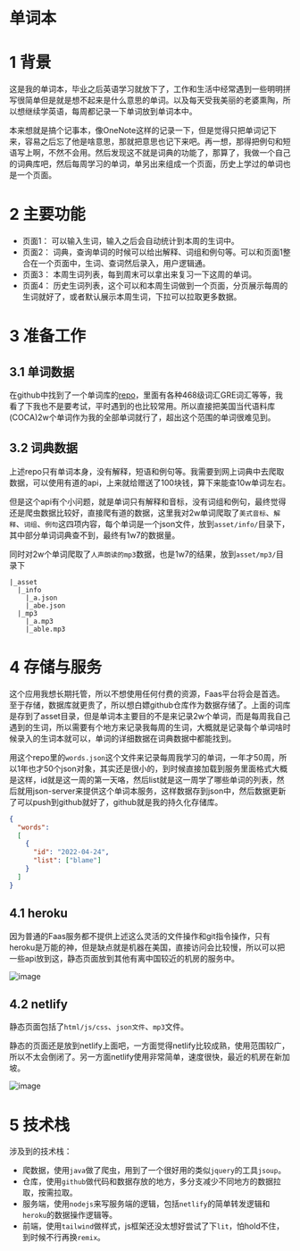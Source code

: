 # 单词本
# 1 背景
这是我的单词本，毕业之后英语学习就放下了，工作和生活中经常遇到一些明明拼写很简单但是就是想不起来是什么意思的单词。以及每天受我美丽的老婆熏陶，所以想继续学英语，每周都记录一下单词放到单词本中。

本来想就是搞个记事本，像OneNote这样的记录一下，但是觉得只把单词记下来，容易之后忘了他是啥意思，那就把意思也记下来吧。再一想，那得把例句和短语写上啊，不然不会用。然后发现这不就是词典的功能了，那算了，我做一个自己的词典库吧，然后每周学习的单词，单另出来组成一个页面，历史上学过的单词也是一个页面。
# 2 主要功能
- 页面1： 可以输入生词，输入之后会自动统计到本周的生词中。
- 页面2： 词典，查询单词的时候可以给出解释、词组和例句等。可以和页面1整合在一个页面中，生词、查词然后录入，用户逻辑通。
- 页面3： 本周生词列表，每到周末可以拿出来复习一下这周的单词。
- 页面4： 历史生词列表，这个可以和本周生词做到一个页面，分页展示每周的生词就好了，或者默认展示本周生词，下拉可以拉取更多数据。

# 3 准备工作
## 3.1 单词数据
在github中找到了一个单词库的[repo](https://github.com/mahavivo/english-wordlists)，里面有各种468级词汇GRE词汇等等，我看了下我也不是要考试，平时遇到的也比较常用。所以直接把美国当代语料库(COCA)2w个单词作为我的全部单词就行了，超出这个范围的单词很难见到。

## 3.2 词典数据
上述repo只有单词本身，没有解释，短语和例句等。我需要到网上词典中去爬取数据，可以使用有道的api，上来就给赠送了100块钱，算下来能查10w单词左右。

但是这个api有个小问题，就是单词只有解释和音标，没有词组和例句，最终觉得还是爬虫数据比较好，直接爬有道的数据，这里我对2w单词爬取了`美式音标`、`解释`、`词组`、`例句`这四项内容，每个单词是一个json文件，放到`asset/info/`目录下，其中部分单词词典查不到，最终有1w7的数据量。

同时对2w个单词爬取了`人声朗读的mp3`数据，也是1w7的结果，放到`asset/mp3/`目录下

```
|_asset
  |_info
    |_a.json
    |_abe.json
  |_mp3
    |_a.mp3
    |_able.mp3
```

# 4 存储与服务
这个应用我想长期托管，所以不想使用任何付费的资源，Faas平台将会是首选。至于存储，数据库就更贵了，所以想白嫖github仓库作为数据存储了。上面的词库是存到了asset目录，但是单词本主要目的不是来记录2w个单词，而是每周我自己遇到的生词，所以需要有个地方来记录我每周的生词，大概就是记录每个单词啥时候录入的生词本就可以，单词的详细数据在词典数据中都能找到。

用这个repo里的`words.json`这个文件来记录每周我学习的单词，一年才50周，所以1年也才50个json对象，其实还是很小的，到时候直接加载到服务里面格式大概是这样，id就是这一周的第一天咯，然后list就是这一周学了哪些单词的列表，然后就用json-server来提供这个单词本服务，这样数据存到json中，然后数据更新了可以push到github就好了，github就是我的持久化存储库。
```json
{
  "words":
  [
    {
      "id": "2022-04-24",
      "list": ["blame"]
    }
  ] 
}
```

## 4.1 heroku
因为普通的Faas服务都不提供上述这么灵活的文件操作和git指令操作，只有heroku是万能的神，但是缺点就是机器在美国，直接访问会比较慢，所以可以把一些api放到这，静态页面放到其他有离中国较近的机房的服务中。

![image](https://i.imgur.com/x8MzihC.png)

## 4.2 netlify
静态页面包括了`html/js/css`、`json文件`、`mp3`文件。

静态的页面还是放到netlify上面吧，一方面觉得netlify比较成熟，使用范围较广，所以不太会倒闭了。另一方面netlify使用非常简单，速度很快，最近的机房在新加坡。

![image](https://i.imgur.com/xYToOfO.png)

# 5 技术栈
涉及到的技术栈：
- 爬数据，使用`java`做了爬虫，用到了一个很好用的类似`jquery`的工具`jsoup`。
- 仓库，使用`github`做代码和数据存放的地方，多分支减少不同地方的数据拉取，按需拉取。
- 服务端，使用`nodejs`来写服务端的逻辑，包括`netlify`的简单转发逻辑和`heroku`的数据操作逻辑等。
- 前端，使用`tailwind`做样式，js框架还没太想好尝试了下`lit`，怕hold不住，到时候不行再换`remix`。
















